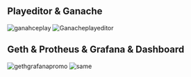## Playeditor & Ganache

![ganahceplay](https://user-images.githubusercontent.com/71760326/100350586-677c8a80-2fea-11eb-8d43-49fb9aef0da8.PNG)
![Ganacheplayeditor](https://user-images.githubusercontent.com/71760326/100350597-6b101180-2fea-11eb-81cd-91d22bba12fb.PNG)

## Geth & Protheus & Grafana & Dashboard

![gethgrafanapromo](https://user-images.githubusercontent.com/71760326/100431830-ff38b200-3098-11eb-8332-5cc386d56c06.PNG)
![same](https://user-images.githubusercontent.com/71760326/100431833-0069df00-3099-11eb-8c17-511ce0ece38a.PNG)

